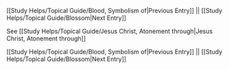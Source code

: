 [[Study Helps/Topical Guide/Blood, Symbolism of|Previous Entry]]  ||  [[Study Helps/Topical Guide/Blossom|Next Entry]]

 See [[Study Helps/Topical Guide/Jesus Christ, Atonement through|Jesus Christ, Atonement through]]

[[Study Helps/Topical Guide/Blood, Symbolism of|Previous Entry]]  ||  [[Study Helps/Topical Guide/Blossom|Next Entry]]